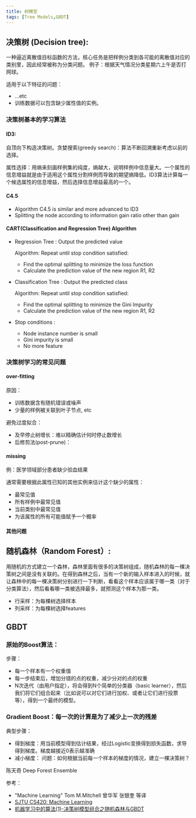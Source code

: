```yaml
---
title: 树模型
tags: [Tree Models,GBDT]
---
```


## 决策树 (Decision tree):
一种逼近离散值目标函数的方法，核心任务是把样例分类到各可能的离散值对应的类别里，因此经常被称为分类问题。 例子：根据天气情况分类星期六上午是否打网球。

适用于以下特征的问题：

- ...etc
- 训练数据可以包含缺少属性值的实例。

### 决策树基本的学习算法
#### ID3:
自顶向下构造决策树。贪婪搜索(greedy search)：算法不断回溯重新考虑以前的选择。

属性选择：用熵来刻画样例集的纯度，熵越大，说明样例中信息量大。一个属性的信息增益就是由于适用这个属性分割样例而导致的期望熵降低。ID3算法计算每一个候选属性的信息增益，然后选择信息增益最高的一个。

#### C4.5
* Algorithm C4.5 is similar and more advanced to ID3
* Splitting the node according to information gain ratio other than gain

#### CART(Classification and Regression Tree) Algorithm

* Regression Tree : Output the predicted value

  Algorithm: Repeat until stop condition satisfied:
  * Find the optimal splitting to minimize the loss function
  * Calculate the prediction value of the new region R1, R2

* Classification Tree : Output the predicted class

  Algorithm: Repeat until stop condition satisfied:
  * Find the optimal splitting to minimize the Gini Impurity
  * Calculate the prediction value of the new region R1, R2

* Stop conditions :
  * Node instance number is small
  * Gini impurity is small
  * No more feature

### 决策树学习的常见问题
#### over-fitting
原因：
- 训练数据含有随机错误或噪声
- 少量的样例被关联到叶子节点, etc

避免过度拟合：
- 及早停止树增长：难以精确估计何时停止数增长
- 后修剪法(post-prune)：

#### missing
例：医学领域部分患者缺少验血结果

通常需要根据此属性已知的其他实例来估计这个缺少的属性：
- 最常见值
 - 所有样例中最常见值
 - 当前类别中最常见值
- 为该属性的所有可能值赋予一个概率

#### 其他问题

## 随机森林（Random Forest）:
用随机的方式建立一个森林，森林里面有很多的决策树组成，随机森林的每一棵决策树之间是没有关联的。在得到森林之后，当有一个新的输入样本进入的时候，就让森林中的每一棵决策树分别进行一下判断，看看这个样本应该属于哪一类（对于分类算法），然后看看哪一类被选择最多，就预测这个样本为那一类。

* 行采样：为每棵树选择样本
* 列采样：为每棵树选择features

## GBDT
### 原始的Boost算法：
步骤：
* 每一个样本有一个权重值
* 每一步结束后，增加分错的点的权重，减少分对的点的权重
* N次迭代（由用户指定），将会得到N个简单的分类器（basic learner），然后我们将它们组合起来（比如说可以对它们进行加权、或者让它们进行投票等），得到一个最终的模型。


### Gradient Boost：每一次的计算是为了减少上一次的残差
典型步骤：
* 得到梯度：用当前模型得到估计结果，经过Logistic变换得到损失函数，求导得到梯度。梯度越接近0表示越准确
* 减小梯度：
问题：如何根据当前每一个样本的梯度的情况，建立一棵决策树？

陈天奇
Deep Forest
Ensemble


参考：
- "Machine Learning" Tom M.Mitchell 曾华军 张银奎 等译
- [SJTU CS420: Machine Learning](http://wnzhang.net/teaching/cs420/index.html)
- [机器学习中的算法(1)-决策树模型组合之随机森林与GBDT](http://www.cnblogs.com/LeftNotEasy/archive/2011/03/07/random-forest-and-gbdt.html)
